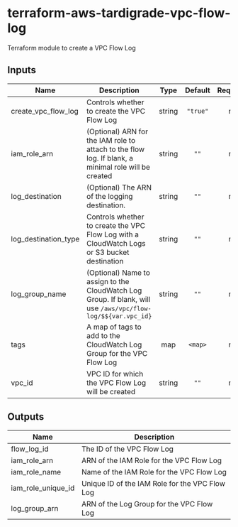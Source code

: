 # terraform-aws-tardigrade-vpc-flow-log

Terraform module to create a VPC Flow Log

## Inputs

| Name | Description | Type | Default | Required |
|------|-------------|:----:|:-----:|:-----:|
| create\_vpc\_flow\_log | Controls whether to create the VPC Flow Log | string | `"true"` | no |
| iam\_role\_arn | (Optional) ARN for the IAM role to attach to the flow log. If blank, a minimal role will be created | string | `""` | no |
| log\_destination | (Optional) The ARN of the logging destination. | string | `""` | no |
| log\_destination\_type | Controls whether to create the VPC Flow Log with a CloudWatch Logs or S3 bucket destination | string | `""` | no |
| log\_group\_name | (Optional) Name to assign to the CloudWatch Log Group. If blank, will use `/aws/vpc/flow-log/$${var.vpc_id}` | string | `""` | no |
| tags | A map of tags to add to the CloudWatch Log Group for the VPC Flow Log | map | `<map>` | no |
| vpc\_id | VPC ID for which the VPC Flow Log will be created | string | `""` | no |

## Outputs

| Name | Description |
|------|-------------|
| flow\_log\_id | The ID of the VPC Flow Log |
| iam\_role\_arn | ARN of the IAM Role for the VPC Flow Log |
| iam\_role\_name | Name of the IAM Role for the VPC Flow Log |
| iam\_role\_unique\_id | Unique ID of the IAM Role for the VPC Flow Log |
| log\_group\_arn | ARN of the Log Group for the VPC Flow Log |

